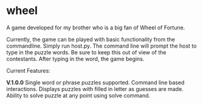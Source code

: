# wheel
A game developed for my brother who is a big fan of Wheel of Fortune.

Currently, the game can be played with basic functionality from the commandline. Simply run host.py. 
The command line will prompt the host to type in the puzzle words. Be sure to keep this out of view of
the contestants. After typing in the word, the game begins. 

Current Features:

<strong> V.1.0.0 </strong>
Single word or phrase puzzles supported. 
Command line based interactions. 
Displays puzzles with filled in letter as guesses are made.
Ability to solve puzzle at any point using solve command.